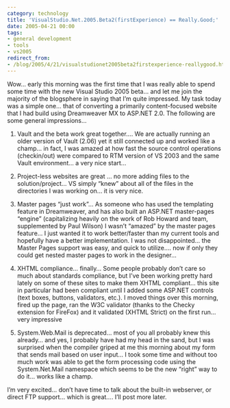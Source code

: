 ```yaml
---
category: technology
title: 'VisualStudio.Net.2005.Beta2(firstExperience) == Really.Good;'
date: 2005-04-21 00:00
tags:
- general development
- tools
- vs2005
redirect_from:
- /blog/2005/4/21/visualstudionet2005beta2firstexperience-reallygood.html
---
```

Wow… early this morning was the first time that I was really able to spend some time with the new Visual Studio 2005 beta… and let me join the majority of the blogsphere in saying that I’m quite impressed.  My task today was a simple one… that of converting a primarily content-focused website that I had build using Dreamweaver MX to ASP.NET 2.0.  The following are some general impressions…

1. Vault and the beta work great together…. We are actually running an older version of Vault (2.06) yet it still connected up and worked like a champ… in fact, I was amazed at how fast the source control operations (checkin/out) were compared to RTM version of VS 2003 and the same Vault environment… a very nice start…

2. Project-less websites are great … no more adding files to the solution/project… VS simply “knew” about all of the files in the directories I was working on… it is very nice.

3. Master pages “just work”… As someone who has used the templating feature in Dreamweaver, and has also built an ASP.NET master-pages “engine” (capitalizing heavily on the work of Rob Howard and team, supplemented by Paul Wilson) I wasn’t “amazed” by the master pages feature… I just wanted it to work better/faster than my current tools and hopefully have a better implementation.  I was not disappointed… the Master Pages support was easy, and quick to utilize…. now if only they could get nested master pages to work in the designer…

4. XHTML compliance… finally… Some people probably don’t care so much about standards compliance, but I’ve been working pretty hard lately on some of these sites to make them XHTML compliant… this site in particular had been compliant until I added some ASP.NET controls (text boxes, buttons, validators, etc.).  I moved things over this morning, fired up the page, ran the W3C validator (thanks to the Checky extension for FireFox) and it validated (XHTML Strict) on the first run… very impressive

5. System.Web.Mail is deprecated… most of you all probably knew this already… and yes, I probably have had my head in the sand, but I was surprised when the compiler griped at me this morning about my form that sends mail based on user input… I took some time and without too much work was able to get the form processing code using the System.Net.Mail namespace which seems to be the new “right” way to do it… works like a champ.

I’m very excited… don’t have time to talk about the built-in webserver, or direct FTP support… which is great….  I’ll post more later.

